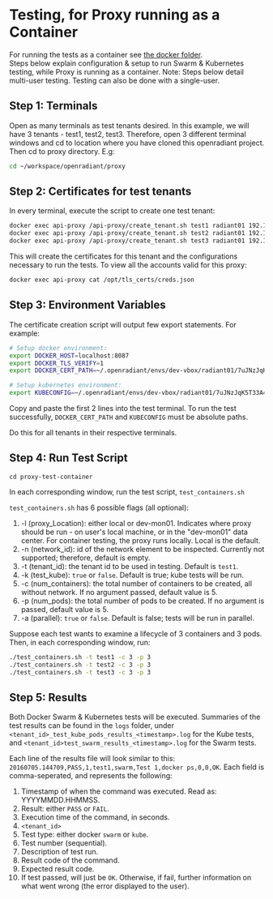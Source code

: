 # Testing, for Proxy running as a Container
For running the tests as a container see [the docker folder](docker/README.md).  
Steps below explain configuration & setup to run Swarm & Kubernetes testing, while Proxy is running as a container.
Note: Steps below detail multi-user testing. Testing can also be done with a single-user.


## Step 1: Terminals
Open as many terminals as test tenants desired. In this example, we will have 3 tenants - test1, test2, test3.
Therefore, open 3 different terminal windows and cd to location where you have cloned this openradiant project.
Then cd to proxy directory. E.g:
```bash
cd ~/workspace/openradiant/proxy
```

## Step 2: Certificates for test tenants
In every terminal, execute the script to create one test tenant:
```bash
docker exec api-proxy /api-proxy/create_tenant.sh test1 radiant01 192.168.10.2
docker exec api-proxy /api-proxy/create_tenant.sh test2 radiant01 192.168.10.2
docker exec api-proxy /api-proxy/create_tenant.sh test3 radiant01 192.168.10.2
```

This will create the certificates for this tenant and the configurations necessary to run the tests.
To view all the accounts valid for this proxy:
```bash
docker exec api-proxy cat /opt/tls_certs/creds.json
```

## Step 3: Environment Variables
The certificate creation script will output few export statements. For example: <br />
```bash
# Setup docker environment:
export DOCKER_HOST=localhost:8087
export DOCKER_TLS_VERIFY=1
export DOCKER_CERT_PATH=~/.openradiant/envs/dev-vbox/radiant01/7uJNzJqK5T33A4j9XkH6Fd1dQwCza0zHGHeFokmRJOWfz87I

# Setup kubernetes environment:
export KUBECONFIG=~/.openradiant/envs/dev-vbox/radiant01/7uJNzJqK5T33A4j9XkH6Fd1dQwCza0zHGHeFokmRJOWfz87I/kube-config
```
Copy and paste the first 2 lines into the test terminal.
To run the test successfully, `DOCKER_CERT_PATH` and `KUBECONFIG` must be absolute paths.
 


Do this for all tenants in their respective terminals.



## Step 4: Run Test Script
`cd proxy-test-container`

In each corresponding window, run the test script, `test_containers.sh`

`test_containers.sh` has 6 possible flags (all optional): <br />
 1. -l (proxy_Location): either local or dev-mon01. Indicates where proxy should be run - on user's local machine, or in the "dev-mon01" data center. For container testing, the proxy runs locally. Local is the default. <br />
 1. -n (network_id): id of the network element to be inspected. Currently not supported; therefore, default is empty. <br />
 1. -t (tenant_id): the tenant id to be used in testing. Default is `test1`. <br />
 1. -k (test_kube): `true` or `false`. Default is true; kube tests will be run. <br />
 1. -c (num_containers): the total number of containers to be created, all without network. If no argument passed, default value is 5. <br />
 1. -p (num_pods): the total number of pods to be created. If no argument is passed, default value is 5. <br />
 1. -a (parallel): `true` or `false`. Default is false; tests will be run in parallel. <br />


Suppose each test wants to examine a lifecycle of 3 containers and 3 pods.
Then, in each corresponding window, run:

```bash
./test_containers.sh -t test1 -c 3 -p 3
./test_containers.sh -t test2 -c 3 -p 3
./test_containers.sh -t test3 -c 3 -p 3
```

## Step 5: Results

Both Docker Swarm & Kubernetes tests will be executed. Summaries of the test results can be found in the `logs` folder, under `<tenant_id>_test_kube_pods_results_<timestamp>.log` for the Kube tests, and `<tenant_id>test_swarm_results_<timestamp>.log` for the Swarm tests.

Each line of the results file will look similar to this:
`20160705.144709,PASS,1,test1,swarm,Test 1,docker ps,0,0,OK`.
Each field is comma-seperated, and represents the following:

1. Timestamp of when the command was executed. Read as: YYYYMMDD.HHMMSS.
2. Result: either `PASS` or `FAIL`.
3. Execution time of the command, in seconds.
4. `<tenant_id>`
5. Test type: either docker `swarm` or `kube`.
6. Test number (sequential).
7. Description of test run.
8. Result code of the command.
9. Expected result code.
10. If test passed, will just be `OK`. Otherwise, if fail, further information on what went wrong (the error displayed to the user).
